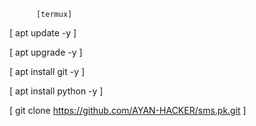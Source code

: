           [termux]



[ apt update -y ]



[ apt upgrade -y ]



[ apt install git -y ]



[ apt install python -y ]



[ git clone https://github.com/AYAN-HACKER/sms.pk.git ]

